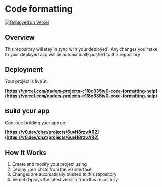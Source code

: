 # Code formatting 



[![Deployed on Vercel](https://img.shields.io/badge/Deployed%20on-Vercel-black?style=for-the-badge&logo=vercel)](https://vercel.com/naders-projects-c118c335/v0-code-formatting-help)
## Overview

This repository will stay in sync with your deployed .
Any changes you make to your deployed app will be automatically pushed to this repository 

## Deployment

Your project is live at:

**[https://vercel.com/naders-projects-c118c335/v0-code-formatting-help](https://vercel.com/naders-projects-c118c335/v0-code-formatting-help)**

## Build your app

Continue building your app on:

**[https://v0.dev/chat/projects/6ueH8rzwAR2](https://v0.dev/chat/projects/6ueH8rzwAR2)**

## How It Works

1. Create and modify your project using 
2. Deploy your chats from the v0 interface
3. Changes are automatically pushed to this repository
4. Vercel deploys the latest version from this repository
